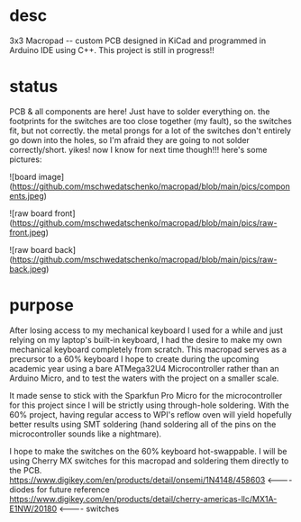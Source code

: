 # desc
3x3 Macropad -- custom PCB designed in KiCad and programmed in Arduino IDE using C++. This project is still in progress!!

# status
PCB & all components are here! Just have to solder everything on. the footprints for the switches are too close together (my fault), so the switches fit, but not correctly. the metal prongs for a lot of the switches don't entirely go down into the holes, so I'm afraid they are going to not solder correctly/short. yikes! now I know for next time though!!! here's some pictures:

![board image] (https://github.com/mschwedatschenko/macropad/blob/main/pics/components.jpeg)

![raw board front] (https://github.com/mschwedatschenko/macropad/blob/main/pics/raw-front.jpeg)

![raw board back] (https://github.com/mschwedatschenko/macropad/blob/main/pics/raw-back.jpeg)

# purpose
After losing access to my mechanical keyboard I used for a while and just relying on my laptop's built-in keyboard, I had the desire to make my own mechanical keyboard completely from scratch. This macropad serves as a precursor to a 60% keyboard I hope to create during the upcoming academic year using a bare ATMega32U4 Microcontroller rather than an Arduino Micro, and to test the waters with the project on a smaller scale. 

It made sense to stick with the Sparkfun Pro Micro for the microcontroller for this project since I will be strictly using through-hole soldering. With the 60% project, having regular access to WPI's reflow oven will yield hopefully better results using SMT soldering (hand soldering all of the pins on the microcontroller sounds like a nightmare).

I hope to make the switches on the 60% keyboard hot-swappable. I will be using Cherry MX switches for this macropad and soldering them directly to the PCB.
https://www.digikey.com/en/products/detail/onsemi/1N4148/458603 <---- diodes for future reference
https://www.digikey.com/en/products/detail/cherry-americas-llc/MX1A-E1NW/20180 <---- switches
